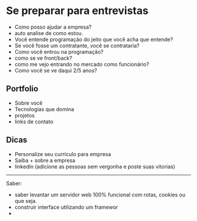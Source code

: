 # Se preparar para entrevistas

- Como posso ajudar a empresa?
- auto analise de como estou.
- Você entende programação do jeito que você acha que entende?
- Se você fosse um contratante, você se contrataria?
- Como você entrou na programação?
- como se ve front/back?
- como me vejo entrando no mercado como funcionário?
- Como você se ve daqui 2/5 anos?
  

## Portfolio

- Sobre você  
- Tecnologias que domina  
- projetos  
- links de contato  

## Dicas

- Personalize seu curriculo para empresa
- Saiba + sobre a empresa
- linkedin (adicione as pessoas sem vergonha e poste suas vitorias)


--- 
Saber:
- saber levantar um servidor web 100% funcional com rotas, cookies ou que seja.
- construir interface utilizando um framewor
- 
